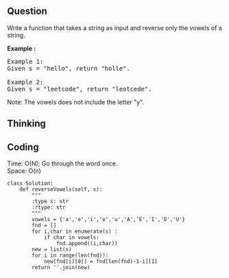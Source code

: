 ## Question
Write a function that takes a string as input and reverse only the vowels of a string.<br>

**Example :**
<pre>
Example 1:
Given s = "hello", return "holle".

Example 2:
Given s = "leetcode", return "leotcede".
</pre>

Note:
The vowels does not include the letter "y".

## Thinking


## Coding
Time: O(N); Go through the word once. </br>
Space: O(n) 
```python3
class Solution:
    def reverseVowels(self, s):
        """
        :type s: str
        :rtype: str
        """
        vowels = {'a','e','i','o','u','A','E','I','O','U'}
        fnd = []
        for i,char in enumerate(s) :
            if char in vowels:
                fnd.append((i,char))
        new = list(s)
        for i in range(len(fnd)):
            new[fnd[i][0]] = fnd[len(fnd)-1-i][1]
        return ''.join(new)
        
```

